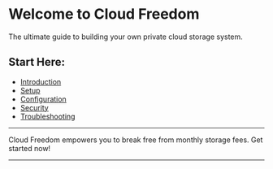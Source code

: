 # Welcome to Cloud Freedom

The ultimate guide to building your own private cloud storage system.

## Start Here:
- [Introduction](introduction.md)
- [Setup](setup.md)
- [Configuration](configuration.md)
- [Security](security.md)
- [Troubleshooting](troubleshooting.md)

---
Cloud Freedom empowers you to break free from monthly storage fees. Get started now!

---